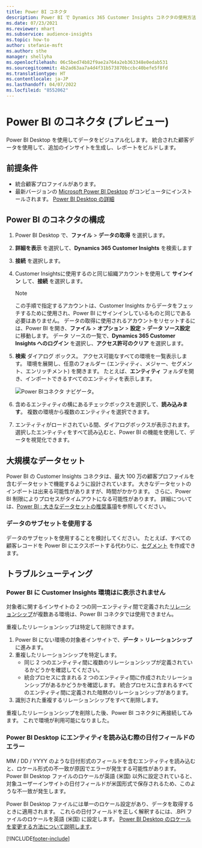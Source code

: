 ```yaml
---
title: Power BI コネクタ
description: Power BI で Dynamics 365 Customer Insights コネクタの使用方法を学びます。
ms.date: 07/23/2021
ms.reviewer: mhart
ms.subservice: audience-insights
ms.topic: how-to
author: stefanie-msft
ms.author: sthe
manager: shellyha
ms.openlocfilehash: 06c5bed74b82f9ae2a764a2eb363348e0edab531
ms.sourcegitcommit: 4b2ad63aa7a4d4f31b573870bccbc40befe5f8fd
ms.translationtype: HT
ms.contentlocale: ja-JP
ms.lasthandoff: 04/07/2022
ms.locfileid: "8552062"
---
```

# <a name="connector-for-power-bi-preview"></a>Power BI のコネクタ (プレビュー)

Power BI Desktop を使用してデータをビジュアル化します。 統合された顧客データを使用して、追加のインサイトを生成し、レポートをビルドします。

## <a name="prerequisites"></a>前提条件

- 統合顧客プロファイルがあります。
- 最新バージョンの [Microsoft Power BI Desktop](https://powerbi.microsoft.com/desktop/) がコンピュータにインストールされます。 [Power BI Desktop の詳細](/power-bi/desktop-what-is-desktop)

## <a name="configure-the-connector-for-power-bi"></a>Power BI のコネクタの構成

1. Power BI Desktop で、**ファイル** > **データの取得** を選択します。

1. **詳細を表示** を選択して、**Dynamics 365 Customer Insights** を検索します

1. **接続** を選択します。

1. Customer Insightsに使用するのと同じ組織アカウントを使用して **サインイン** して、**接続** を選択します。
   > [!NOTE]
   > この手順で指定するアカウントは、Customer Insights からデータをフェッチするために使用され、Power BI にサインインしているものと同じである必要はありません。 データの取得に使用されるアカウントをリセットするには、Power BI を開き、**ファイル** > **オプション** > **設定** > **データ ソース設定** に移動します。 データ ソースの一覧で、**Dynamics 365 Customer Insights へのログイン** を選択し、**アクセス許可のクリア** を選択します。  

1. **検索** ダイアログ ボックス。 アクセス可能なすべての環境を一覧表示します。 環境を展開し、任意のフォルダー (エンティティ、メジャー、セグメント、エンリッチメント) を開きます。 たとえば、**エンティティ** フォルダを開き、インポートできるすべてのエンティティを表示します。

   ![Power BIコネクタ ナビゲータ。](media/power-bi-navigator.png "Power BI コネクタ ナビゲーター")

1. 含めるエンティティの横にあるチェックボックスを選択して、**読み込みます**。 複数の環境から複数のエンティティを選択できます。

1. エンティティがロードされている間、ダイアログボックスが表示されます。 選択したエンティティをすべて読み込むと、Power BI の機能を使用して、データを視覚化できます。

## <a name="large-data-sets"></a>大規模なデータセット

Power BI の Customer Insights コネクタは、最大 100 万の顧客プロファイルを含むデータセットで機能するように設計されています。 大きなデータセットのインポートは出来る可能性がありますが、時間がかかります。 さらに、Power BI 制限によりプロセスがタイムアウトになる可能性があります。 詳細については、[Power BI : 大きなデータセットの推奨事項](/power-bi/admin/service-premium-what-is#large-datasets)を参照してください。 

### <a name="work-with-a-subset-of-data"></a>データのサブセットを使用する

データのサブセットを使用することを検討してください。 たとえば、すべての顧客レコードを Power BI にエクスポートする代わりに、[セグメント](segments.md) を作成できます。

## <a name="troubleshooting"></a>トラブルシューティング​​

### <a name="customer-insights-environment-doesnt-show-in-power-bi"></a>Power BI に Customer Insights 環境はに表示されません

対象者に関するインサイトの 2 つの同一エンティティ間で定義された[リレーションシップ](relationships.md)が複数ある環境は、Power BI コネクタでは使用できません。

重複したリレーションシップは特定して削除できます。

1. Power BI にない環境の対象者インサイトで、**データ** > **リレーションシップ** に進みます。
2. 重複したリレーションシップを特定します。
   - 同じ 2 つのエンティティ間に複数のリレーションシップが定義されているかどうかを確認してください。
   - 統合プロセスに含まれる 2 つのエンティティ間に作成されたリレーションシップがあるかどうかを確認します。 統合プロセスに含まれるすべてのエンティティ間に定義された暗黙のリレーションシップがあります。
3. 識別された重複するリレーションシップをすべて削除します。

重複したリレーションシップを削除した後、Power BI コネクタに再接続してみます。 これで環境が利用可能になりました。

### <a name="errors-on-date-fields-when-loading-entities-in-power-bi-desktop"></a>Power BI Desktop にエンティティを読み込む際の日付フィールドのエラー

MM / DD / YYYY のような日付形式のフィールドを含むエンティティを読み込むと、ロケール形式の不一致が原因でエラーが発生する可能性があります。 Power BI Desktop ファイルのロケールが英語 (米国) 以外に設定されていると、対象ユーザーインサイトの日付フィールドが米国形式で保存されるため、このような不一致が発生します。

Power BI Desktop ファイルには単一のロケール設定があり、データを取得するときに適用されます。 これらの日付フィールドを正しく解釈するには、.BPI ファイルのロケールを英語 (米国) に設定します。 [Power BI Desktop のロケールを変更する方法について説明します](/power-bi/fundamentals/supported-languages-countries-regions#choose-the-language-or-locale-of-power-bi-desktop)。

[!INCLUDE[footer-include](../includes/footer-banner.md)]
